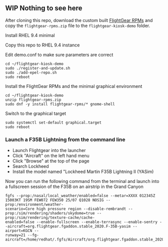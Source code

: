 ## WIP Nothing to see here ##

After cloning this repo, download the custom built [FlightGear RPMs](https://drive.google.com/file/d/1Ud-s--0o4A95WMxjAdRR8Ix0T_K4G5Dm/view?usp=drive_link)
and copy the `flightgear-rpms.zip` file to the `flightgear-kiosk-demo`
folder.

Install RHEL 9.4 minimal

Copy this repo to RHEL 9.4 instance

Edit demo.conf to make sure parameters are correct

    cd ~/flightgear-kiosk-demo
    sudo ./register-and-update.sh
    sudo ./add-epel-repo.sh
    sudo reboot

Install the FlightGear RPMs and the minimal graphical environment

    cd ~/flightgear-kiosk-demo
    unzip flightgear-rpms.zip
    sudo dnf -y install flightgear-rpms/* gnome-shell

Switch to the graphical target

    sudo systemctl set-default graphical.target
    sudo reboot

### Launch a F35B Lightning from the command line 
- Launch Flightgear into the launcher
- Click "Aircraft" on the left hand menu
- Click "Browse" at the top of the page
- Search Lockheed
- Install the model named "Lockheed Martin F35B Lightning II (YASim)

Now you can run the following command from the terminal and launch into a fullscreen session of the F35B on an airstrip in the Grand Canyon
```
fgfs --prop:/nasal/local_weather/enabled=false --metar=XXXX 012345Z 15003KT 19SM FEW072 FEW350 25/07 Q1028 NOSIG --prop:/environment/weather-     
scenario=Core high pressure region --disable-rembrandt --prop:/sim/rendering/shaders/skydome=true --prop:/sim/rendering/texture-cache/cache- 
enabled=false --enable-fullscreen --enable-terrasync --enable-sentry --aircraft=org.flightgear.fgaddon.stable_2020.F-35B-yasim --airport=KGCN -- 
runway=21 --fg-aircraft=/home/redhat/.fgfs/Aircraft/org.flightgear.fgaddon.stable_2020/Aircraft
```
  
